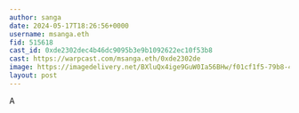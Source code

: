 ```yaml
---
author: sanga
date: 2024-05-17T18:26:56+0000
username: msanga.eth
fid: 515618
cast_id: 0xde2302dec4b46dc9095b3e9b1092622ec10f53b8
cast: https://warpcast.com/msanga.eth/0xde2302de
image: https://imagedelivery.net/BXluQx4ige9GuW0Ia56BHw/f01cf1f5-79b8-4a8f-eead-1dd6c6a4cd00/original
layout: post
---
```

A  

<img src='https://imagedelivery.net/BXluQx4ige9GuW0Ia56BHw/f01cf1f5-79b8-4a8f-eead-1dd6c6a4cd00/original' alt='' referrerpolicy='no-referrer'/>